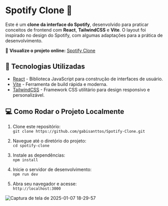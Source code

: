 # Spotify Clone 🎵

Este é um **clone da interface do Spotify**, desenvolvido para praticar conceitos de frontend com **React**, **TailwindCSS** e **Vite**. O layout foi inspirado no design do Spotify, com algumas adaptações para a prática de desenvolvimento.

🔗 **Visualize o projeto online:**   [Spotify Clone](https://spotifyclone23.netlify.app/)

## 🚀 Tecnologias Utilizadas

- [React](https://reactjs.org/) - Biblioteca JavaScript para construção de interfaces de usuário.
- [Vite](https://vitejs.dev/) - Ferramenta de build rápida e moderna.
- [TailwindCSS](https://tailwindcss.com/) - Framework CSS utilitário para design responsivo e personalizável.

## 💻 Como Rodar o Projeto Localmente

1. Clone este repositório:  
   `git clone https://github.com/gabisanttos/Spotify-Clone.git`

2. Navegue até o diretório do projeto:  
   `cd spotify-clone`

3. Instale as dependências:  
   `npm install`

4. Inicie o servidor de desenvolvimento:  
   `npm run dev`

5. Abra seu navegador e acesse:  
   `http://localhost:3000`

![Captura de tela de 2025-01-07 18-29-57](https://github.com/user-attachments/assets/46d5b403-f249-4152-8b1a-0b02f744fd2c)
